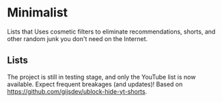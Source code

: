 # Minimalist
Lists that Uses cosmetic filters to eliminate recommendations, shorts, and other random junk you don't need on the Internet.

## Lists
The project is still in testing stage, and only the YouTube list is now available. Expect frequent breakages (and updates)!
Based on https://github.com/gijsdev/ublock-hide-yt-shorts.
